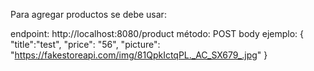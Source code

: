 Para agregar productos se debe usar:

endpoint: http://localhost:8080/product
método: POST
body ejemplo:
{
"title":"test",
"price": "56",
"picture": "https://fakestoreapi.com/img/81QpkIctqPL._AC_SX679_.jpg"
}
